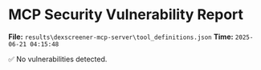 # MCP Security Vulnerability Report
**File:** `results\dexscreener-mcp-server\tool_definitions.json`
**Time:** `2025-06-21 04:15:48`

✅ No vulnerabilities detected.